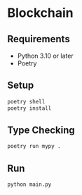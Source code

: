 # Blockchain

## Requirements

- Python 3.10 or later
- Poetry

## Setup

```bash
poetry shell
poetry install
```

## Type Checking

```bash
poetry run mypy .
```

## Run

```bash
python main.py
```
